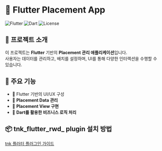 # 📱 Flutter Placement App

![Flutter](https://img.shields.io/badge/Flutter-Framework-blue?logo=flutter)
![Dart](https://img.shields.io/badge/Dart-Language-blue?logo=dart)
![License](https://img.shields.io/badge/License-MIT-green)

## 📌 프로젝트 소개
이 프로젝트는 **Flutter** 기반의 **Placement 관리 애플리케이션**입니다.  
사용자는 데이터를 관리하고, 배치를 설정하며, UI를 통해 다양한 인터랙션을 수행할 수 있습니다.

## 🚀 주요 기능
- 🔹 Flutter 기반의 UI/UX 구성
- 🔹 **Placement Data 관리**
- 🔹 **Placement View 구현**
- 🔹 **Dart를 활용한 비즈니스 로직 처리**


## 📦 tnk_flutter_rwd_ plugin 설치 방법

[tnk 플러터 플러그인 가이드](https://github.com/tnkfactory/tnk_flutter_rwd_plugin)


